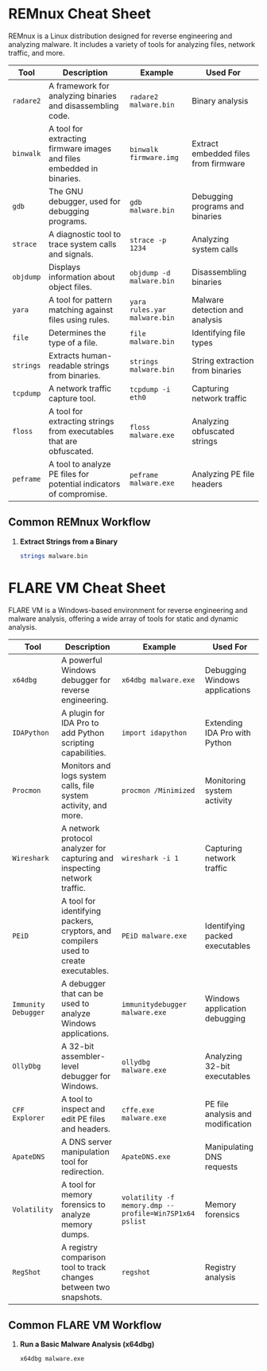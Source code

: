 # REMnux Cheat Sheet
REMnux is a Linux distribution designed for reverse engineering and analyzing malware. It includes a variety of tools for analyzing files, network traffic, and more.

| Tool                        | Description                                                | Example                                                   | Used For                           |
|-----------------------------|------------------------------------------------------------|-----------------------------------------------------------|------------------------------------|
| `radare2`                    | A framework for analyzing binaries and disassembling code.  | `radare2 malware.bin`                                      | Binary analysis                    |
| `binwalk`                    | A tool for extracting firmware images and files embedded in binaries. | `binwalk firmware.img`                                      | Extract embedded files from firmware |
| `gdb`                        | The GNU debugger, used for debugging programs.             | `gdb malware.bin`                                          | Debugging programs and binaries    |
| `strace`                     | A diagnostic tool to trace system calls and signals.       | `strace -p 1234`                                           | Analyzing system calls             |
| `objdump`                    | Displays information about object files.                   | `objdump -d malware.bin`                                    | Disassembling binaries              |
| `yara`                       | A tool for pattern matching against files using rules.     | `yara rules.yar malware.bin`                               | Malware detection and analysis     |
| `file`                       | Determines the type of a file.                             | `file malware.bin`                                          | Identifying file types             |
| `strings`                    | Extracts human-readable strings from binaries.             | `strings malware.bin`                                       | String extraction from binaries    |
| `tcpdump`                    | A network traffic capture tool.                            | `tcpdump -i eth0`                                           | Capturing network traffic          |
| `floss`                      | A tool for extracting strings from executables that are obfuscated. | `floss malware.exe`                                        | Analyzing obfuscated strings      |
| `peframe`                    | A tool to analyze PE files for potential indicators of compromise. | `peframe malware.exe`                                      | Analyzing PE file headers          |

## Common REMnux Workflow
1. **Extract Strings from a Binary**
   ```bash
   strings malware.bin

# FLARE VM Cheat Sheet

FLARE VM is a Windows-based environment for reverse engineering and malware analysis, offering a wide array of tools for static and dynamic analysis.

| Tool                        | Description                                                | Example                                                   | Used For                           |
|-----------------------------|------------------------------------------------------------|-----------------------------------------------------------|------------------------------------|
| `x64dbg`                     | A powerful Windows debugger for reverse engineering.        | `x64dbg malware.exe`                                       | Debugging Windows applications    |
| `IDAPython`                  | A plugin for IDA Pro to add Python scripting capabilities.  | `import idapython`                                         | Extending IDA Pro with Python      |
| `Procmon`                    | Monitors and logs system calls, file system activity, and more. | `procmon /Minimized`                                      | Monitoring system activity         |
| `Wireshark`                  | A network protocol analyzer for capturing and inspecting network traffic. | `wireshark -i 1`                                         | Capturing network traffic          |
| `PEiD`                       | A tool for identifying packers, cryptors, and compilers used to create executables. | `PEiD malware.exe`                                        | Identifying packed executables     |
| `Immunity Debugger`          | A debugger that can be used to analyze Windows applications. | `immunitydebugger malware.exe`                            | Windows application debugging      |
| `OllyDbg`                    | A 32-bit assembler-level debugger for Windows.              | `ollydbg malware.exe`                                     | Analyzing 32-bit executables       |
| `CFF Explorer`               | A tool to inspect and edit PE files and headers.            | `cffe.exe malware.exe`                                    | PE file analysis and modification  |
| `ApateDNS`                   | A DNS server manipulation tool for redirection.            | `ApateDNS.exe`                                             | Manipulating DNS requests          |
| `Volatility`                 | A tool for memory forensics to analyze memory dumps.        | `volatility -f memory.dmp --profile=Win7SP1x64 pslist`     | Memory forensics                   |
| `RegShot`                    | A registry comparison tool to track changes between two snapshots. | `regshot`                                                | Registry analysis                  |

## Common FLARE VM Workflow

1. **Run a Basic Malware Analysis (x64dbg)**
   ```bash
   x64dbg malware.exe
